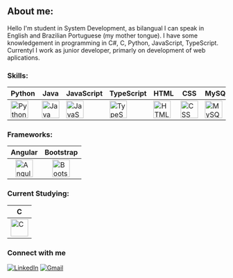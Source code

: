 ## About me:
Hello I'm student in System Development, as bilangual I can speak in English and Brazilian Portuguese (my mother tongue). I have some knowledgement in programming in C#, C, Python, JavaScript, TypeScript. Currentyl I work as junior developer, primarly on development of web aplications.

### Skills:

| Python                   | Java                     | JavaScript              | TypeScript              | HTML                    | CSS                     | MySQL                   | C#                       |
|--------------------------|--------------------------|-------------------------|-------------------------|-------------------------|-------------------------|-------------------------|-------------------------|
| <img src="https://cdn.jsdelivr.net/gh/devicons/devicon/icons/python/python-original.svg" width="40" height="40" alt="Python"/> | <img src="https://cdn.jsdelivr.net/gh/devicons/devicon/icons/java/java-original.svg" width="40" height="40" alt="Java"/> | <img src="https://cdn.jsdelivr.net/gh/devicons/devicon/icons/javascript/javascript-original.svg" width="40" height="40" alt="JavaScript"/> | <img src="https://cdn.jsdelivr.net/gh/devicons/devicon/icons/typescript/typescript-original.svg" width="40" height="40" alt="TypeScript"/> | <img src="https://cdn.jsdelivr.net/gh/devicons/devicon/icons/html5/html5-original.svg" width="40" height="40" alt="HTML"/> | <img src="https://cdn.jsdelivr.net/gh/devicons/devicon/icons/css3/css3-original.svg" width="40" height="40" alt="CSS"/> | <img src="https://cdn.jsdelivr.net/gh/devicons/devicon/icons/mysql/mysql-original.svg" width="40" height="40" alt="MySQL"/> | <img src="https://cdn.jsdelivr.net/gh/devicons/devicon/icons/csharp/csharp-original.svg" width="40" height="40" alt="C#"/> |

### Frameworks:
| Angular                  | Bootstrap               |
|--------------------------|-------------------------|
| <div style="display: flex; justify-content: center;"><img src="https://cdn.jsdelivr.net/gh/devicons/devicon/icons/angularjs/angularjs-original.svg" width="40" height="40" alt="Angular"/></div> | <div style="display: flex; justify-content: center;"><img src="https://cdn.jsdelivr.net/gh/devicons/devicon/icons/bootstrap/bootstrap-original.svg" width="40" height="40" alt="Bootstrap"/></div> |

### Current Studying:
| C                       |
|-------------------------|
| <div style="display: flex; justify-content: center;"><img src="https://cdn.jsdelivr.net/gh/devicons/devicon/icons/c/c-original.svg" width="40" height="40" alt="C"/></div> |

### Connect with me
[![LinkedIn](https://img.shields.io/badge/-LinkedIn-000?style=for-the-badge&logo=linkedin&logoColor=#A55CFF&color:FFFFF)](https://www.linkedin.com/in/higor-stanley-6601bb23b?)
[![Gmail](https://img.shields.io/badge/-Gmail-000?style=for-the-badge&logo=gmail&logoColor=FFFFF)](mailto:stanleyhigor1@gmail.com)
